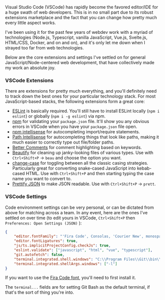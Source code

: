 Visual Studio Code (VSCode) has rapidly become the favored editor/IDE for a huge swath of web developers. This is in no small part due to its robust extensions marketplace and the fact that you can change how pretty much every little aspect works.

I've been using it for the past few years of webdev work with a myriad of technologies (Node.js, Typescript, vanilla JavaScript, Vue.js, Svelte.js, HTML/CSS, Docker, and on and on), and it's only let me down when I strayed too far from web technologies.

Below are the core extensions and settings I've settled on for general JavaScript/Node-centered web development, that have collectively made my work an absolute joy.

### VSCode Extensions

There are extensions for pretty much everything, and you'll definitely need to track down the best ones for your particular technology stack. For most JavaScript-based stacks, the following extensions form a great core:

- [ESLint](https://marketplace.visualstudio.com/items?itemName=dbaeumer.vscode-eslint) is basically required. You'll still have to install ESLint locally (`npm i eslint`) or globally (`npm i -g eslint`) via npm.
- [npm](https://marketplace.visualstudio.com/items?itemName=eg2.vscode-npm-script) for validating your `package.json` file. It'll show you any obvious errors in VSCode when you have your `package.json` file open.
- [npm intellisense](https://marketplace.visualstudio.com/items?itemName=christian-kohler.npm-intellisense) for autocompleting import/require statements.
- [Path Intellisense](https://marketplace.visualstudio.com/items?itemName=christian-kohler.path-intellisense) for autocompleting things that look like paths, making it much easier to correctly type out file/folder paths.
- [Better Comments](https://marketplace.visualstudio.com/items?itemName=aaron-bond.better-comments) for comment highlighting based on keywords.
- [Beautify](https://marketplace.visualstudio.com/items?itemName=HookyQR.beautify) for cleaning up janky-looking files of various types. Use with `Ctrl+Shift+P` &rarr; `beau` and choose the option you want.
- [change-case](https://marketplace.visualstudio.com/items?itemName=wmaurer.change-case) for toggling between all the classic casing strategies. Particularly great for converting snake-cased JavaScript into kebab-cased HTML. Use with `Ctrl+Shift+P` and then starting typing the case name you want to convert to.
- [Prettify JSON](https://marketplace.visualstudio.com/items?itemName=mohsen1.prettify-json) to make JSON readable. Use with `Ctrl+Shift+P` &rarr; `prett`.

### VSCode Settings

Code environment settings can be very personal, or can be dictated from above for matching across a team. In any event, here are the ones I've settled on over time (to edit yours in VSCode, `Ctrl+Shift+P` then `Preferences: Open Settings (JSON)` ):

```json
{
	"editor.fontFamily": "'Fira Code', Consolas, 'Courier New', monospace",
	"editor.fontLigatures": true,
	"js/ts.implicitProjectConfig.checkJs": true,
	"eslint.validate": ["javascript", "html", "vue", "typescript"],
	"git.autofetch": false,
	"terminal.integrated.shell.windows": "C:\\Program Files\\Git\\bin\\bash.exe",
	"terminal.integrated.shellArgs.windows": ["-l"]
}
```

If you want to use the [Fira Code font](https://github.com/tonsky/FiraCode), you'll need to first install it.

The `terminal...` fields are for setting Git Bash as the default terminal, if that's the sort of thing you're into.
